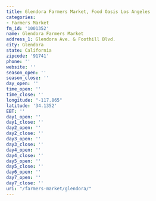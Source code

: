 ```yaml
---
title: Glendora Farmers Market, Food Oasis Los Angeles
categories:
- Farmers Market
fm_id: '1001352'
name: Glendora Farmers Market
address_1: Glendora Ave. & Foothill Blvd.
city: Glendora
state: California
zipcode: '91741'
phone: ''
website: ''
season_open: ''
season_close: ''
day_open: ''
time_open: ''
time_close: ''
longitude: "-117.865"
latitude: '34.1352'
EBT: ''
day1_open: ''
day1_close: ''
day2_open: ''
day2_close: ''
day3_open: ''
day3_close: ''
day4_open: ''
day4_close: ''
day5_open: ''
day5_close: ''
day6_open: ''
day7_open: ''
day7_close: ''
uri: "/farmers-market/glendora/"
---
```


